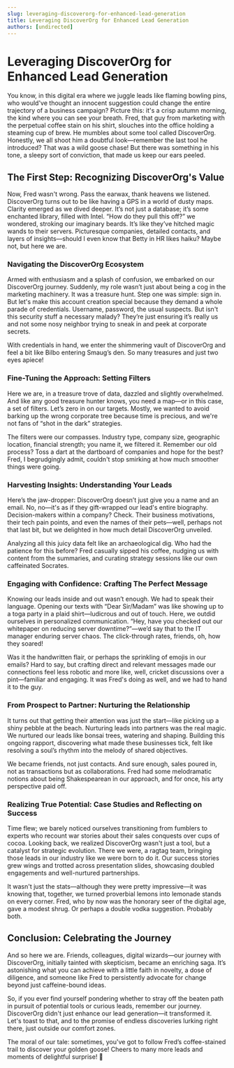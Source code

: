 ```yaml
---
slug: leveraging-discoverorg-for-enhanced-lead-generation
title: Leveraging DiscoverOrg for Enhanced Lead Generation
authors: [undirected]
---
```



# Leveraging DiscoverOrg for Enhanced Lead Generation

You know, in this digital era where we juggle leads like flaming bowling pins, who would've thought an innocent suggestion could change the entire trajectory of a business campaign? Picture this: it's a crisp autumn morning, the kind where you can see your breath. Fred, that guy from marketing with the perpetual coffee stain on his shirt, slouches into the office holding a steaming cup of brew. He mumbles about some tool called DiscoverOrg. Honestly, we all shoot him a doubtful look—remember the last tool he introduced? That was a wild goose chase! But there was something in his tone, a sleepy sort of conviction, that made us keep our ears peeled.

## The First Step: Recognizing DiscoverOrg's Value

Now, Fred wasn't wrong. Pass the earwax, thank heavens we listened. DiscoverOrg turns out to be like having a GPS in a world of dusty maps. Clarity emerged as we dived deeper. It’s not just a database; it’s some enchanted library, filled with Intel. “How do they pull this off?” we wondered, stroking our imaginary beards. It’s like they’ve hitched magic wands to their servers. Picturesque companies, detailed contacts, and layers of insights—should I even know that Betty in HR likes haiku? Maybe not, but here we are.

### **Navigating the DiscoverOrg Ecosystem**

Armed with enthusiasm and a splash of confusion, we embarked on our DiscoverOrg journey. Suddenly, my role wasn’t just about being a cog in the marketing machinery. It was a treasure hunt. Step one was simple: sign in. But let's make this account creation special because they demand a whole parade of credentials. Username, password, the usual suspects. But isn't this security stuff a necessary malady? They’re just ensuring it’s really us and not some nosy neighbor trying to sneak in and peek at corporate secrets.

With credentials in hand, we enter the shimmering vault of DiscoverOrg and feel a bit like Bilbo entering Smaug’s den. So many treasures and just two eyes apiece!

### **Fine-Tuning the Approach: Setting Filters**

Here we are, in a treasure trove of data, dazzled and slightly overwhelmed. And like any good treasure hunter knows, you need a map—or in this case, a set of filters. Let’s zero in on our targets. Mostly, we wanted to avoid barking up the wrong corporate tree because time is precious, and we're not fans of “shot in the dark” strategies. 

The filters were our compasses. Industry type, company size, geographic location, financial strength; you name it, we filtered it. Remember our old process? Toss a dart at the dartboard of companies and hope for the best? Fred, I begrudgingly admit, couldn't stop smirking at how much smoother things were going.

### **Harvesting Insights: Understanding Your Leads**

Here’s the jaw-dropper: DiscoverOrg doesn’t just give you a name and an email. No, no—it's as if they gift-wrapped our lead's entire biography. Decision-makers within a company? Check. Their business motivations, their tech pain points, and even the names of their pets—well, perhaps not that last bit, but we delighted in how much detail DiscoverOrg unveiled. 

Analyzing all this juicy data felt like an archaeological dig. Who had the patience for this before? Fred casually sipped his coffee, nudging us with content from the summaries, and curating strategy sessions like our own caffeinated Socrates.

### **Engaging with Confidence: Crafting The Perfect Message**

Knowing our leads inside and out wasn’t enough. We had to speak their language. Opening our texts with “Dear Sir/Madam” was like showing up to a toga party in a plaid shirt—ludicrous and out of touch. Here, we outdid ourselves in personalized communication. “Hey, have you checked out our whitepaper on reducing server downtime?”—we’d say that to the IT manager enduring server chaos. The click-through rates, friends, oh, how they soared!

Was it the handwritten flair, or perhaps the sprinkling of emojis in our emails? Hard to say, but crafting direct and relevant messages made our connections feel less robotic and more like, well, cricket discussions over a pint—familiar and engaging. It was Fred's doing as well, and we had to hand it to the guy.

### **From Prospect to Partner: Nurturing the Relationship**

It turns out that getting their attention was just the start—like picking up a shiny pebble at the beach. Nurturing leads into partners was the real magic. We nurtured our leads like bonsai trees, watering and shaping. Building this ongoing rapport, discovering what made these businesses tick, felt like resolving a soul’s rhythm into the melody of shared objectives. 

We became friends, not just contacts. And sure enough, sales poured in, not as transactions but as collaborations. Fred had some melodramatic notions about being Shakespearean in our approach, and for once, his arty perspective paid off.

### **Realizing True Potential: Case Studies and Reflecting on Success**

Time flew; we barely noticed ourselves transitioning from fumblers to experts who recount war stories about their sales conquests over cups of cocoa. Looking back, we realized DiscoverOrg wasn't just a tool, but a catalyst for strategic evolution. There we were, a ragtag team, bringing those leads in our industry like we were born to do it. Our success stories grew wings and trotted across presentation slides, showcasing doubled engagements and well-nurtured partnerships.

It wasn't just the stats—although they were pretty impressive—it was knowing that, together, we turned proverbial lemons into lemonade stands on every corner. Fred, who by now was the honorary seer of the digital age, gave a modest shrug. Or perhaps a double vodka suggestion. Probably both.

## Conclusion: Celebrating the Journey

And so here we are. Friends, colleagues, digital wizards—our journey with DiscoverOrg, initially tainted with skepticism, became an enriching saga. It’s astonishing what you can achieve with a little faith in novelty, a dose of diligence, and someone like Fred to persistently advocate for change beyond just caffeine-bound ideas. 

So, if you ever find yourself pondering whether to stray off the beaten path in pursuit of potential tools or curious leads, remember our journey. DiscoverOrg didn't just enhance our lead generation—it transformed it. Let's toast to that, and to the promise of endless discoveries lurking right there, just outside our comfort zones.

The moral of our tale: sometimes, you've got to follow Fred’s coffee-stained trail to discover your golden goose! Cheers to many more leads and moments of delightful surprise! 🍻